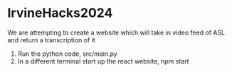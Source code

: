 # IrvineHacks2024
We are attempting to create a website which will take in video feed of ASL and return a transcription of it

1) Run the python code, src/main.py
2) In a different terminal start up the react website, npm start
